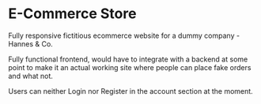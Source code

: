 # E-Commerce Store

Fully responsive fictitious ecommerce website for a dummy company - Hannes & Co.  

Fully functional frontend, would have to integrate with a backend at some point to make it an actual working site where people can place fake orders and what not.  

Users can neither Login nor Register in the account section at the moment.